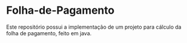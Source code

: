 # Folha-de-Pagamento
Este repositório possui a implementação de um projeto para cálculo da folha de pagamento, feito em java.

